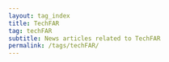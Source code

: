 ```yaml
---
layout: tag_index
title: TechFAR
tag: techFAR
subtitle: News articles related to TechFAR
permalink: /tags/techFAR/
---
```

